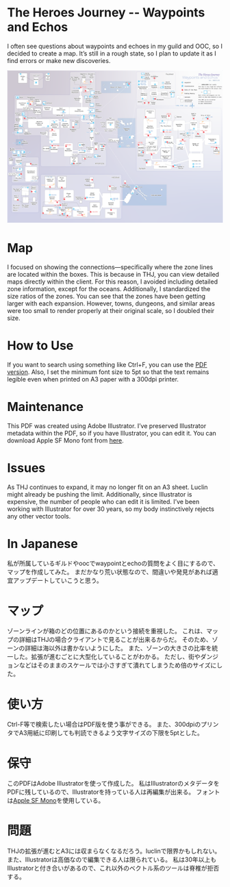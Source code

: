 # The Heroes Journey -- Waypoints and Echos

I often see questions about waypoints and echoes in my guild and OOC, so I decided to create a map.
It’s still in a rough state, so I plan to update it as I find errors or make new discoveries.

![waypoints](https://github.com/perotan/thj-waypoints/blob/main/thj-waypoints.png)

# Map
I focused on showing the connections—specifically where the zone lines are located within the boxes.
This is because in THJ, you can view detailed maps directly within the client.
For this reason, I avoided including detailed zone information, except for the oceans.
Additionally, I standardized the size ratios of the zones. You can see that the zones have been getting larger with each expansion.
However, towns, dungeons, and similar areas were too small to render properly at their original scale, so I doubled their size.

# How to Use
If you want to search using something like Ctrl+F, 
you can use the [PDF version](https://github.com/perotan/thj-waypoints/blob/main/thj-waypoints.pdf).
Also, I set the minimum font size to 5pt so that the text remains legible even when printed on A3 paper with a 300dpi printer.

# Maintenance
This PDF was created using Adobe Illustrator.
I’ve preserved Illustrator metadata within the PDF, so if you have Illustrator, you can edit it.
You can download Apple SF Mono font from [here](https://developer.apple.com/fonts/).

# Issues
As THJ continues to expand, it may no longer fit on an A3 sheet. Luclin might already be pushing the limit.
Additionally, since Illustrator is expensive, the number of people who can edit it is limited.
I’ve been working with Illustrator for over 30 years, so my body instinctively rejects any other vector tools.

# In Japanese
私が所属しているギルドやoocでwaypointとechoの質問をよく目にするので、マップを作成してみた。
まだかなり荒い状態なので、間違いや発見があれば適宜アップデートしていこうと思う。

# マップ
ゾーンラインが箱のどの位置にあるのかという接続を重視した。
これは、マップの詳細はTHJの場合クライアントで見ることが出来るからだ。
そのため、ゾーンの詳細は海以外は書かないようにした。
また、ゾーンの大きさの比率を統一した。拡張が進むごとに大型化していることがわかる。
ただし、街やダンジョンなどはそのままのスケールでは小さすぎて潰れてしまうため倍のサイズにした。

# 使い方
Ctrl-F等で検索したい場合はPDF版を使う事ができる。
また、300dpiのプリンタでA3用紙に印刷しても判読できるよう文字サイズの下限を5ptとした。

# 保守
このPDFはAdobe Illustratorを使って作成した。
私はIllustratorのメタデータをPDFに残しているので、Illustratorを持っている人は再編集が出来る。
フォントは[Apple SF Mono](https://developer.apple.com/fonts/)を使用している。

# 問題
THJの拡張が進むとA3には収まらなくなるだろう。luclinで限界かもしれない。
また、Illustratorは高価なので編集できる人は限られている。
私は30年以上もIllustratorと付き合いがあるので、これ以外のベクトル系のツールは脊椎が拒否する。
